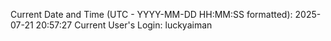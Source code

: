 Current Date and Time (UTC - YYYY-MM-DD HH:MM:SS formatted): 2025-07-21 20:57:27
Current User's Login: luckyaiman
